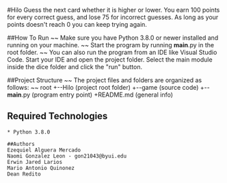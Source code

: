 #Hilo
Guess the next card whether it is higher or lower. You earn 100 points for every correct guess, and lose 75 for incorrect guesses. As long as your points doesn't reach 0 you can keep trying again.

##How To Run
~~
Make sure you have Python 3.8.0 or newer installed and running on your machine.
~~
Start the program by running __main__.py in the root folder.
~~
You can also run the program from an IDE like Visual Studio Code. Start your IDE and open the 
project folder. Select the main module inside the dice folder and click the "run" button.

##Project Structure
~~
The project files and folders are organized as follows:
~~
root
+--Hilo             (project root folder)
  +--game           (source code)
  +--__main__.py    (program entry point)
  +README.md        (general info)

## Required Technologies
~~~
* Python 3.8.0

##Authors
Ezequiel Alguera Mercado
Naomi Gonzalez Leon - gon21043@byui.edu
Erwin Jared Larios
Mario Antonio Quinonez
Dean Redito
